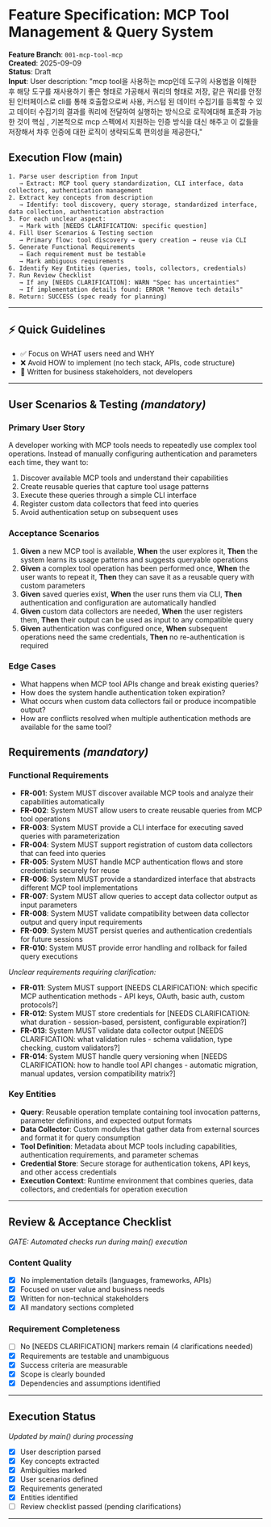 # Feature Specification: MCP Tool Management & Query System

**Feature Branch**: `001-mcp-tool-mcp`  
**Created**: 2025-09-09  
**Status**: Draft  
**Input**: User description: "mcp tool을 사용하는 mcp인데 도구의 사용법을 이해한 후 해당 도구를 재사용하기 좋은 형태로 가공해서 쿼리의 형태로 저장, 같은 쿼리를 안정된 인터페이스로 cli를  통해 호출함으로써 사용, 커스텀 된 데이터 수집기를 등록할 수 있고 데이터 수집기의 결과를 쿼리에 전달하여 실행하는 방식으로 로직에대해  표준화  가능한 것이 핵심 , 기본적으로 mcp 스펙에서 지원하는 인증 방식을 대신 해주고 이 값들을 저장해서 차후 인증에 대한 로직이 생략되도록 편의성을 제공한다,"

## Execution Flow (main)
```
1. Parse user description from Input
   → Extract: MCP tool query standardization, CLI interface, data collectors, authentication management
2. Extract key concepts from description
   → Identify: tool discovery, query storage, standardized interface, data collection, authentication abstraction
3. For each unclear aspect:
   → Mark with [NEEDS CLARIFICATION: specific question]
4. Fill User Scenarios & Testing section
   → Primary flow: tool discovery → query creation → reuse via CLI
5. Generate Functional Requirements
   → Each requirement must be testable
   → Mark ambiguous requirements
6. Identify Key Entities (queries, tools, collectors, credentials)
7. Run Review Checklist
   → If any [NEEDS CLARIFICATION]: WARN "Spec has uncertainties"
   → If implementation details found: ERROR "Remove tech details"
8. Return: SUCCESS (spec ready for planning)
```

---

## ⚡ Quick Guidelines
- ✅ Focus on WHAT users need and WHY
- ❌ Avoid HOW to implement (no tech stack, APIs, code structure)
- 👥 Written for business stakeholders, not developers

---

## User Scenarios & Testing *(mandatory)*

### Primary User Story
A developer working with MCP tools needs to repeatedly use complex tool operations. Instead of manually configuring authentication and parameters each time, they want to:
1. Discover available MCP tools and understand their capabilities
2. Create reusable queries that capture tool usage patterns
3. Execute these queries through a simple CLI interface
4. Register custom data collectors that feed into queries
5. Avoid authentication setup on subsequent uses

### Acceptance Scenarios
1. **Given** a new MCP tool is available, **When** the user explores it, **Then** the system learns its usage patterns and suggests queryable operations
2. **Given** a complex tool operation has been performed once, **When** the user wants to repeat it, **Then** they can save it as a reusable query with custom parameters
3. **Given** saved queries exist, **When** the user runs them via CLI, **Then** authentication and configuration are automatically handled
4. **Given** custom data collectors are needed, **When** the user registers them, **Then** their output can be used as input to any compatible query
5. **Given** authentication was configured once, **When** subsequent operations need the same credentials, **Then** no re-authentication is required

### Edge Cases
- What happens when MCP tool APIs change and break existing queries?
- How does the system handle authentication token expiration?
- What occurs when custom data collectors fail or produce incompatible output?
- How are conflicts resolved when multiple authentication methods are available for the same tool?

## Requirements *(mandatory)*

### Functional Requirements
- **FR-001**: System MUST discover available MCP tools and analyze their capabilities automatically
- **FR-002**: System MUST allow users to create reusable queries from MCP tool operations
- **FR-003**: System MUST provide a CLI interface for executing saved queries with parameterization
- **FR-004**: System MUST support registration of custom data collectors that can feed into queries
- **FR-005**: System MUST handle MCP authentication flows and store credentials securely for reuse
- **FR-006**: System MUST provide a standardized interface that abstracts different MCP tool implementations
- **FR-007**: System MUST allow queries to accept data collector output as input parameters
- **FR-008**: System MUST validate compatibility between data collector output and query input requirements
- **FR-009**: System MUST persist queries and authentication credentials for future sessions
- **FR-010**: System MUST provide error handling and rollback for failed query executions

*Unclear requirements requiring clarification:*
- **FR-011**: System MUST support [NEEDS CLARIFICATION: which specific MCP authentication methods - API keys, OAuth, basic auth, custom protocols?]
- **FR-012**: System MUST store credentials for [NEEDS CLARIFICATION: what duration - session-based, persistent, configurable expiration?]
- **FR-013**: System MUST validate data collector output [NEEDS CLARIFICATION: what validation rules - schema validation, type checking, custom validators?]
- **FR-014**: System MUST handle query versioning when [NEEDS CLARIFICATION: how to handle tool API changes - automatic migration, manual updates, version compatibility matrix?]

### Key Entities
- **Query**: Reusable operation template containing tool invocation patterns, parameter definitions, and expected output formats
- **Data Collector**: Custom modules that gather data from external sources and format it for query consumption
- **Tool Definition**: Metadata about MCP tools including capabilities, authentication requirements, and parameter schemas
- **Credential Store**: Secure storage for authentication tokens, API keys, and other access credentials
- **Execution Context**: Runtime environment that combines queries, data collectors, and credentials for operation execution

---

## Review & Acceptance Checklist
*GATE: Automated checks run during main() execution*

### Content Quality
- [x] No implementation details (languages, frameworks, APIs)
- [x] Focused on user value and business needs
- [x] Written for non-technical stakeholders
- [x] All mandatory sections completed

### Requirement Completeness
- [ ] No [NEEDS CLARIFICATION] markers remain (4 clarifications needed)
- [x] Requirements are testable and unambiguous  
- [x] Success criteria are measurable
- [x] Scope is clearly bounded
- [x] Dependencies and assumptions identified

---

## Execution Status
*Updated by main() during processing*

- [x] User description parsed
- [x] Key concepts extracted
- [x] Ambiguities marked
- [x] User scenarios defined
- [x] Requirements generated
- [x] Entities identified
- [ ] Review checklist passed (pending clarifications)

---